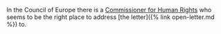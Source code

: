 In the Council of Europe there is a [Commissioner for Human Rights](https://en.m.wikipedia.org/wiki/Commissioner_for_Human_Rights) who seems to be the right place to address [the letter]({% link open-letter.md %}) to.
